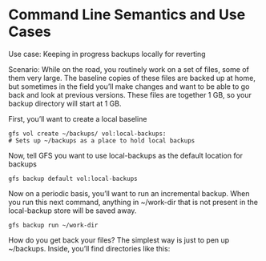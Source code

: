 # Command Line Semantics and Use Cases

Use case: Keeping in progress backups locally for reverting

Scenario: While on the road, you routinely work on a set of files, some of them very large. The baseline copies of these files are backed up at home, but sometimes in the field you’ll make changes and want to be able to go back and look at previous versions. These files are together 1 GB, so your backup directory will start at 1 GB.

First, you’ll want to create a local baseline

	gfs vol create ~/backups/ vol:local-backups:
	# Sets up ~/backups as a place to hold local backups

Now, tell GFS you want to use local-backups as the default location for backups

	gfs backup default vol:local-backups

Now on a periodic basis, you’ll want to run an incremental backup. When you run this next command, anything in ~/work-dir that is not present in the local-backup store will be saved away. 

	gfs backup run ~/work-dir

How do you get back your files? The simplest way is just to pen up ~/backups. Inside, you’ll find directories like this:

